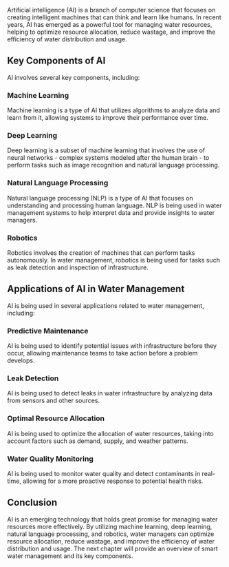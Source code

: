 
Artificial intelligence (AI) is a branch of computer science that focuses on creating intelligent machines that can think and learn like humans. In recent years, AI has emerged as a powerful tool for managing water resources, helping to optimize resource allocation, reduce wastage, and improve the efficiency of water distribution and usage.

Key Components of AI
--------------------

AI involves several key components, including:

### Machine Learning

Machine learning is a type of AI that utilizes algorithms to analyze data and learn from it, allowing systems to improve their performance over time.

### Deep Learning

Deep learning is a subset of machine learning that involves the use of neural networks - complex systems modeled after the human brain - to perform tasks such as image recognition and natural language processing.

### Natural Language Processing

Natural language processing (NLP) is a type of AI that focuses on understanding and processing human language. NLP is being used in water management systems to help interpret data and provide insights to water managers.

### Robotics

Robotics involves the creation of machines that can perform tasks autonomously. In water management, robotics is being used for tasks such as leak detection and inspection of infrastructure.

Applications of AI in Water Management
--------------------------------------

AI is being used in several applications related to water management, including:

### Predictive Maintenance

AI is being used to identify potential issues with infrastructure before they occur, allowing maintenance teams to take action before a problem develops.

### Leak Detection

AI is being used to detect leaks in water infrastructure by analyzing data from sensors and other sources.

### Optimal Resource Allocation

AI is being used to optimize the allocation of water resources, taking into account factors such as demand, supply, and weather patterns.

### Water Quality Monitoring

AI is being used to monitor water quality and detect contaminants in real-time, allowing for a more proactive response to potential health risks.

Conclusion
----------

AI is an emerging technology that holds great promise for managing water resources more effectively. By utilizing machine learning, deep learning, natural language processing, and robotics, water managers can optimize resource allocation, reduce wastage, and improve the efficiency of water distribution and usage. The next chapter will provide an overview of smart water management and its key components.
